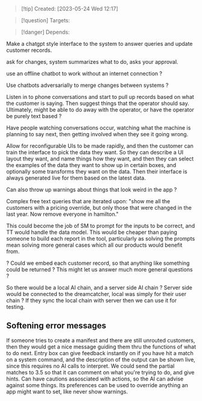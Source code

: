 
>[!tip] Created: [2023-05-24 Wed 12:17]

>[!question] Targets: 

>[!danger] Depends: 

Make a chatgpt style interface to the system to answer queries and update customer records.

ask for changes, system summarizes what to do, asks your approval.

use an offline chatbot to work without an internet connection ?

Use chatbots adversarially to merge changes between systems ?

Listen in to phone conversations and start to pull up records based on what the customer is saying.  Then suggest things that the operator should say.  Ultimately, might be able to do away with the operator, or have the operator be purely text based ?

Have people watching conversations occur, watching what the machine is planning to say next, then getting involved when they see it going wrong.

Allow for reconfigurable UIs to be made rapidly, and then the customer can train the interface to pick the data they want.  So they can describe a UI layout they want, and name things how they want, and then they can select the examples of the data they want to show up in certain boxes, and optionally some transforms they want on the data.  Then their interface is always generated live for them based on the latest data.

Can also throw up warnings about things that look weird in the app ?

Complex free text queries that are iterated upon: "show me all the customers with a pricing override, but only those that were changed in the last year.  Now remove everyone in hamilton."

This could become the job of SM to prompt for the inputs to be correct, and TT would handle the data model.  This would be cheaper than paying someone to build each report in the tool, particularly as solving the prompts mean solving more general cases which all our products would benefit from.

? Could we embed each customer record, so that anything like something could be returned ?
This might let us answer much more general questions ?

So there would be a local AI chain, and a server side AI chain ?
Server side would be connected to the dreamcatcher, local was simply for their user chain ?
If they sync the local chain with server then we can use it for testing.

## Softening error messages
If someone tries to create a manifest and there are still unrouted customers, then they would get a nice message guiding them thru the functions of what to do next.
Entry box can give feedback instantly on if you have hit a match on a system command, and the description of the output can be shown live, since this requires no AI calls to interpret.  We could send the partial matches to 3.5 so that it can comment on what you're trying to do, and give hints.
Can have cautions assosciated with actions, so the AI can advise against some things.  Its preferences can be used to override anything an app might want to set, like never show warnings.
